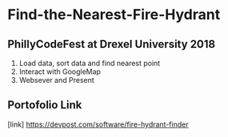 # Find-the-Nearest-Fire-Hydrant
## PhillyCodeFest at Drexel University 2018
1. Load data, sort data and find nearest point  
2. Interact with GoogleMap
3. Websever and Present

## Portofolio Link
[link] https://devpost.com/software/fire-hydrant-finder
